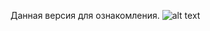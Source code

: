 Данная версия для ознакомления.
![alt text](https://realwar.ucoz.ru/2020/gitHub/GTA5/PATREON/Screens123.png)
